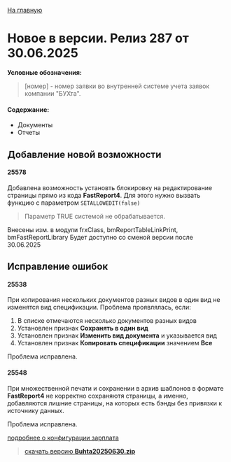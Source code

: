 ﻿[На главную](../../index.md)

# Новое  в версии. Релиз 287 от 30.06.2025

**Условные обозначения:**
 >[номер] - номер заявки во внутренней системе учета заявок компании "БУХта".

#### Содержание: 

- Документы
- Отчеты

## Добавление новой возможности

#### 25578
Добавлена возможность установть блокировку на редактирование страницы прямо из кода __FastReport4__.
Для этого нужно вызвать функцию с параметром ```SETALLOWEDIT(false)```
>Параметр TRUE системой не обрабатывается.

Внесены изм. в модули frxClass, bmReportTableLinkPrint, bmFastReportLibrary
Будет доступно со сменой версии после 30.06.2025

## Исправление ошибок

#### 25538
При копирования нескольких документов разных видов в один вид не изменятся вид спецификации.
Проблема проявлялась, если:
1. В списке отмечаются несколько документов разных видов
2. Установлен признак __Сохранять в один вид__
3. Установлен признак __Изменить вид документа__ и указывается вид
4. Установлен признак __Копировать спецификации__ значением  __Все__

Проблема исправлена.

#### 25548
При множественной печати и сохранении в архив шаблонов в формате __FastReport4__ не корректно сохраняютя страницы, а именно, добавляются лишние страницы, на которых есть бэнды без привязки к источнику данных.

Проблема исправлена.


[подробнее о конфигурации зарплата](Стандартная_Зарплата.htm)

>[скачать версию **Buhta20250630.zip**](Buhta20250630.zip)
